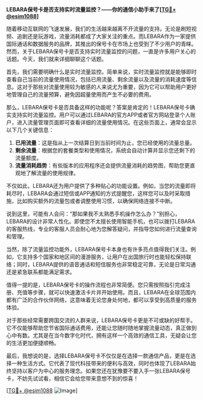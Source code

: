 **LEBARA保号卡是否支持实时流量监控？——你的通信小助手来了[[TG💪+ @esim1088](https://t.me/s/esim1088)]**

随着移动互联网的飞速发展，我们的生活越来越离不开流量的支持。无论是刷短视频、追剧还是玩游戏，流量消耗都成了大家关注的重点。而LEBARA作为一家提供国际通话和数据服务的品牌，其推出的保号卡在市场上也受到了不少用户的青睐。然而，关于LEBARA保号卡是否支持实时流量监控的问题，一直是许多用户关心的话题。今天，我们就来详细聊聊这个话题。

首先，我们需要明确什么是实时流量监控。简单来说，实时流量监控就是能够即时查看自己当前的流量使用情况，包括已用流量、剩余流量以及流量的消耗速度等信息。这对于那些对流量使用较为敏感的人来说尤为重要，因为它可以帮助用户更好地管理自己的流量预算，避免因超量使用而产生不必要的费用。

那么，LEBARA保号卡是否具备这样的功能呢？答案是肯定的！LEBARA保号卡确实支持实时流量监控。用户可以通过LEBARA的官方APP或者官方网站登录个人账户，进入流量管理页面即可查看详细的流量使用情况。在这些页面上，通常会显示以下几个关键信息：

1. **已用流量**：这是指从上一次结算日到当前时间为止，您已经使用的流量总量。
2. **剩余流量**：根据您的套餐类型和使用情况，系统会自动计算并显示您还剩下的流量额度。
3. **流量消耗趋势**：有些版本的应用程序还会提供流量消耗的趋势图，帮助您更直观地了解流量的使用规律。

不仅如此，LEBARA还为用户提供了多种贴心的功能设置。例如，当您的流量即将耗尽时，LEBARA会通过短信或APP通知的方式提醒您，这样您可以及时采取措施，比如购买额外的流量包或者调整使用习惯，以确保网络连接不中断。

说到这里，可能有人会问：“那如果我不太熟悉手机操作怎么办？”别担心，LEBARA的设计非常人性化。即使您不太擅长使用智能手机，也可以拨打LEBARA的客服热线，专业的客服人员会耐心地为您解答疑问，并指导您如何进行流量查询和管理。

当然，除了流量监控功能外，LEBARA保号卡本身也有许多亮点值得我们关注。例如，它支持多个国家和地区间的漫游服务，让用户在出国旅行时也能轻松保持联络；同时，LEBARA提供的语音通话和短信服务也非常稳定可靠，无论是日常沟通还是紧急联系都能满足需求。

值得一提的是，LEBARA保号卡的操作流程也非常简便。您只需按照指引完成注册、充值等步骤，就可以快速激活卡片并开始使用。而且，LEBARA在全球范围内都有广泛的合作伙伴网络，这意味着无论您身处何地，都可以享受到高质量的服务体验。

对于那些经常需要跨国交流的人群来说，LEBARA保号卡更是不可或缺的好帮手。它不仅能够帮助您节省国际通话费用，还能让您随时随地掌握流量动态，真正做到心中有数。尤其是在当今数字化时代，拥有这样一个高效的通信工具，无疑会让您的生活更加便捷顺畅。

最后，我想说的是，选择LEBARA保号卡不仅仅是在选择一款通信产品，更是在选择一种生活方式。它代表了现代科技带来的便利与高效，同时也体现了LEBARA始终坚持以客户为中心的服务理念。如果您还在犹豫要不要入手一张LEBARA保号卡，不妨先试试看，相信它会给您带来意想不到的惊喜！

[[TG💪+ @esim1088](https://t.me/s/esim1088) ![Image](https://i.postimg.cc/4NQfJmqS/Snipaste-2025-05-13-00-14-12.png)]